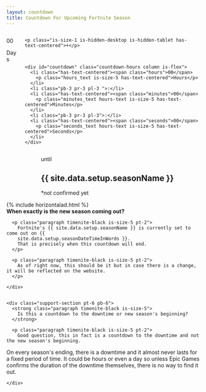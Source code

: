 ```yaml
---
layout: countdown
title: Countdown For Upcoming Fortnite Season
---
```


<section id="full-countdown" class="hero container countdown-section is-fullheight">
  <div class="columns container is-vcentered">
    <div class="days-left-container column has-text-centered">
      <p class="days-left">00</p>
      <p class="is-size-1">Days</p>
    </div>

    <p class="is-size-1 is-hidden-desktop is-hidden-tablet has-text-centered">+</p>



    <div id="countdown" class="countdown-hours column is-flex">
      <li class="has-text-centered"><span class="hours">00</span>
        <p class="hours_text is-size-5 has-text-centered">Hours</p>
      </li>
      <li class="pb-3 pr-3 pl-3 ">:</li>
      <li class="has-text-centered"><span class="minutes">00</span>
        <p class="minutes_text hours-text is-size-5 has-text-centered">Minutes</p>
      </li>
      <li class="pb-3 pr-3 pl-3">:</li>
      <li class="has-text-centered"><span class="seconds">00</span>
        <p class="seconds_text hours-text is-size-5 has-text-centered">Seconds</p>
      </li>
    </div>
  </div>



  <div class="container columns has-text-centered-mobile pb-6">
    <div class="column"></div>
    <div class="season-info column">
      <p class="pt-4 is-size-5 timenite-blue paragraph">until</p>
      <!-- <h2 class="is-size-2 chapter-name timenite-blue"></h2> -->
      <h1 class="season-name timenite-blue">{{ site.data.setup.seasonName }}</h1>
      <p class="is-size-7 paragraph level-right timenite-blue p-4">
        *not confirmed yet
      </p>
    </div>
  </div>

</section>


<div class="container p-4">
  {% include horizontalad.html %}
  </div>


<section class="is-halfheight hero container">
  <div class="container p-4">
    <div class="support-section">
      <strong class="paragraph timenite-black is-size-5">
        When exactly is the new season coming out?
      </strong>

      <p class="paragraph timenite-black is-size-5 pt-2">
        Fortnite's {{ site.data.setup.seasonName }} is currently set to come out on {{
        site.data.setup.seasonDateTimeInWords }}.
        That is precisely when this countdown will end.
      </p>

      <p class="paragraph timenite-black is-size-5 pt-2">
        As of right now, this should be it but in case there is a change, it will be reflected on the website. 
      </p>

    </div>


    <div class="support-section pt-6 pb-6">
      <strong class="paragraph timenite-black is-size-5">
        Is this a countdown to the downtime or new season's beginning?
      </strong>

      <p class="paragraph timenite-black is-size-5 pt-2">
        Good question, this in fact is a countdown to the downtime and not the new season's beginning. 
On every season's ending, there is a downtime and it almost never lasts for a fixed period of time. It could be hours or even a day so unless Epic Games confirms the duration of the downtime themselves, there is no way to find it out.</p>
</div>


    </div>
</section>

